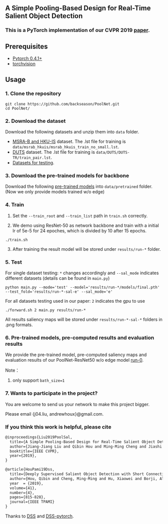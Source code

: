 ## A Simple Pooling-Based Design for Real-Time Salient Object Detection

### This is a PyTorch implementation of our CVPR 2019 [paper](https://arxiv.org/abs/1904.09569).

## Prerequisites

- [Pytorch 0.4.1+](http://pytorch.org/)
- [torchvision](http://pytorch.org/)

## Usage

### 1. Clone the repository

```shell
git clone https://github.com/backseason/PoolNet.git
cd PoolNet/
```

### 2. Download the dataset

Download the following datasets and unzip them into `data` folder.

* [MSRA-B and HKU-IS](https://drive.google.com/open?id=1immMDAPC9Eb2KCtGi6AdfvXvQJnSkHHo) dataset. The .lst file for training is `data/msrab_hkuis/msrab_hkuis_train_no_small.lst`.
* [DUTS](https://drive.google.com/open?id=14RA-qr7JxU6iljLv6PbWUCQG0AJsEgmd) dataset. The .lst file for training is `data/DUTS/DUTS-TR/train_pair.lst`.
* [Datasets for testing](https://drive.google.com/open?id=1eB-59cMrYnhmMrz7hLWQ7mIssRaD-f4o).

### 3. Download the pre-trained models for backbone

Download the following [pre-trained models](https://drive.google.com/open?id=1Q2Fg2KZV8AzNdWNjNgcavffKJBChdBgy) into `data/pretrained` folder. (Now we only provide models trained w/o edge)

### 4. Train

1. Set the `--train_root` and `--train_list` path in `train.sh` correctly.

2. We demo using ResNet-50 as network backbone and train with a initial lr of 5e-5 for 24 epoches, which is divided by 10 after 15 epochs.
```shell
./train.sh
```

3. After training the result model will be stored under `results/run-*` folder.

### 5. Test

For single dataset testing: `*` changes accordingly and `--sal_mode` indicates different datasets (details can be found in `main.py`)
```shell
python main.py --mode='test' --model='results/run-*/models/final.pth' --test_fold='results/run-*-sal-e' --sal_mode='e'
```
For all datasets testing used in our paper: `2` indicates the gpu to use
```shell
./forward.sh 2 main.py results/run-*
```

All results saliency maps will be stored under `results/run-*-sal-*` folders in .png formats.


### 6. Pre-trained models, pre-computed results and evaluation results

We provide the pre-trained model, pre-computed saliency maps and evaluation results of our PoolNet-ResNet50 w/o edge model [run-0](https://drive.google.com/open?id=12Zgth_CP_kZPdXwnBJOu4gcTyVgV2Nof).


Note：

1. only support `bath_size=1`

### 7. Wants to participate in the project? 

You are welcome to send us your network to make this project bigger.

Please email {j04.liu, andrewhoux}@gmail.com.


### If you think this work is helpful, please cite
```latex
@inproceedings{Liu2019PoolSal,
  title={A Simple Pooling-Based Design for Real-Time Salient Object Detection},
  author={Jiang-Jiang Liu and Qibin Hou and Ming-Ming Cheng and Jiashi Feng and Jianmin Jiang},
  booktitle={IEEE CVPR},
  year={2019},
}
```
```latex
@article{HouPami19Dss,
  title={Deeply Supervised Salient Object Detection with Short Connections},
  author={Hou, Qibin and Cheng, Ming-Ming and Hu, Xiaowei and Borji, Ali and Tu, Zhuowen and Torr, Philip},
  year  = {2019},
  volume={41}, 
  number={4}, 
  pages={815-828}, 
  journal={IEEE TPAMI}
}
```

Thanks to [DSS](https://github.com/Andrew-Qibin/DSS) and [DSS-pytorch](https://github.com/AceCoooool/DSS-pytorch).
